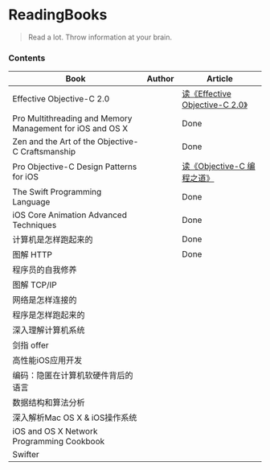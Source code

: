 # ReadingBooks
> Read a lot. Throw information at your brain.


### Contents

Book|Author|Article|
--|--|--|
Effective Objective-C 2.0  |  |  [读《Effective Objective-C 2.0》](https://github.com/ShannonChenCHN/iOSLevelingUp/issues/76)|
Pro Multithreading and Memory Management for iOS and OS X |  | Done |
 Zen and the Art of the Objective-C Craftsmanship  |  | Done  |
Pro Objective-C Design Patterns for iOS  |  |  [读《Objective-C 编程之道》](https://github.com/ShannonChenCHN/iOSLevelingUp/issues/87)|
The Swift Programming Language |  |  Done |
iOS Core Animation Advanced Techniques  |  |  Done |
计算机是怎样跑起来的  |   |  Done  |
图解 HTTP  |   | Done |
程序员的自我修养  |    |   |
图解 TCP/IP   |     |   |
网络是怎样连接的  |   |   |
程序是怎样跑起来的  |   |   |
深入理解计算机系统  |    |    |
剑指 offer |  |  |
高性能iOS应用开发  |  |  |
编码：隐匿在计算机软硬件背后的语言  |   |  |
数据结构和算法分析  |   |   |
深入解析Mac OS X & iOS操作系统   |    |     |
iOS and OS X Network Programming Cookbook  |  |  |
Swifter |  |  |



